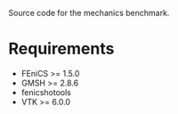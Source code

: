 Source code for the mechanics benchmark.

Requirements
============

- FEniCS >= 1.5.0
- GMSH >= 2.8.6
- fenicshotools
- VTK >= 6.0.0

